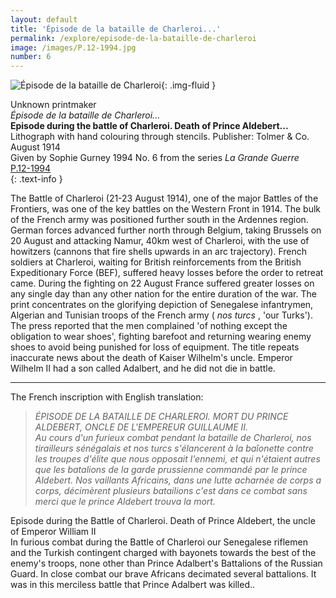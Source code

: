 ```yaml
---
layout: default
title: 'Épisode de la bataille de Charleroi...'
permalink: /explore/episode-de-la-bataille-de-charleroi
image: /images/P.12-1994.jpg
number: 6
---
```

![Épisode de la bataille de Charleroi]({{site.baseurl}}/images/P.12-1994.jpg){: .img-fluid }   

Unknown printmaker  
_Épisode de la bataille de Charleroi..._  
**Episode during the battle of Charleroi. Death of Prince Aldebert...**  
Lithograph with hand colouring through stencils. Publisher: Tolmer & Co. August 1914  
Given by Sophie Gurney 1994
No. 6 from the series _La Grande Guerre_  
[P.12-1994]({{site.collection_url}}id/object/198876)  
{: .text-info }

The Battle of Charleroi (21-23 August 1914), one of the major Battles of the Frontiers, was one of the key battles on the Western Front in 1914. The bulk of the French army was positioned further south in the Ardennes region. German forces advanced further north through Belgium, taking Brussels on 20 August and attacking Namur, 40km west of Charleroi, with the use of howitzers (cannons that fire shells upwards in an arc trajectory). French soldiers at Charleroi, waiting for British reinforcements from the British Expeditionary Force (BEF), suffered heavy losses before the order to retreat came. During the fighting on 22 August France suffered greater losses on any single day than any other nation for the entire duration of the war. The print concentrates on the glorifying depiction of Senegalese infantrymen, Algerian and Tunisian troops of the French army ( _nos turcs_ , 'our Turks'). The press reported that the men complained 'of nothing except the obligation to wear shoes', fighting barefoot and returning wearing enemy shoes to avoid being punished for loss of equipment. The title repeats inaccurate news about the death of Kaiser Wilhelm's uncle. Emperor Wilhelm II had a son called Adalbert, and he did not die in battle.

* * *  

The French inscription with English translation:

> _ÉPISODE DE LA BATAILLE DE CHARLEROI. MORT DU PRINCE ALDEBERT, ONCLE DE L'EMPEREUR GUILLAUME II.  
Au cours d'un furieux combat pendant la bataille de Charleroi, nos tirailleurs sénégalais et nos turcs s'élancerent à la baîonette contre les troupes d'élite que nous opposait l'ennemi, et qui n'étaient autres que les batalions de la garde prussienne commandé par le prince Aldebert. Nos vaillants Africains, dans une lutte acharnée de corps a corps, décimèrent plusieurs batailions c'est dans ce combat sans merci que le prince Aldebert trouva la mort._

Episode during the Battle of Charleroi. Death of Prince Aldebert, the uncle of Emperor William II  
In furious combat during the Battle of Charleroi our Senegalese riflemen and the Turkish contingent charged with bayonets towards the best of the enemy's troops, none other than Prince Adalbert's Battalions of the Russian Guard. In close combat our brave Africans decimated several battalions. It was in this merciless battle that Prince Adalbert was killed..
